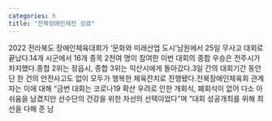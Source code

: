 ```yaml
---
categories: h
title: "전북장애인체전 성료"
---
```

2022 전라북도 장애인체육대회가 ‘문화와 미래산업 도시’남원에서 25일 무사고 대회로 끝났다.14개 시군에서 16개 종목 2천여 명이 참여한 이번 대회의 종합 우승은 전주시가 차지했다.종합 2위는 정읍시, 종합 3위는 익산시에게 돌아갔다.3일 간의 대회기간 동안 단 한 건의 안전사고도 없이 모두가 행복한 체육잔치로 진행됐다.전북장애인체육회 관계자는 이에 대해 “금번 대회는 코로나19 확산 우려로 인한 개회식, 폐회식이 없어 다소 아쉬움을 남겼지만 선수단의 건강을 위한 차선의 선택이었다”며 “대회 성공개최를 위해 최선을 다해 준 남